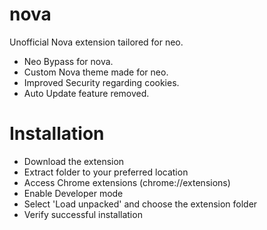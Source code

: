 # nova
Unofficial Nova extension tailored for neo.


- Neo Bypass for nova.
- Custom Nova theme made for neo.
- Improved Security regarding cookies.
- Auto Update feature removed.



# Installation 
- Download the extension
- Extract folder to your preferred location
- Access Chrome extensions (chrome://extensions)
- Enable Developer mode
- Select 'Load unpacked' and choose the extension folder
- Verify successful installation
